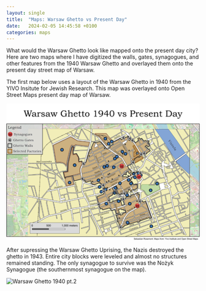 ```yaml
---
layout: single
title:  "Maps: Warsaw Ghetto vs Present Day"
date:   2024-02-05 14:45:58 +0100
categories: maps
---
```

What would the Warsaw Ghetto look like mapped onto the present day city? Here are two maps where I have digitized the walls, gates, synagogues, and other features from the 1940 Warsaw Ghetto and overlayed them onto the present day street map of Warsaw. 

The first map below uses a layout of the Warsaw Ghetto in 1940 from the YIVO Insitute for Jewish Research. This map was overlayed onto Open Street Maps present day map of Warsaw. 

![Warsaw Ghetto 1940 pt.1](/assets/images/warsaw_ghetto_maps/warsaw_ghetto_1940_print_pt1.png)

After supressing the Warsaw Ghetto Uprising, the Nazis destroyed the ghetto in 1943. Entire city blocks were leveled and almost no structures remained standing. The only synagogue to survive was the Nożyk Synagogue (the southernmost synagogue on the map). 

![Warsaw Ghetto 1940 pt.2](/assets/images/warsaw_ghetto_maps/warsaw_ghetto_1940_print_pt2.png)